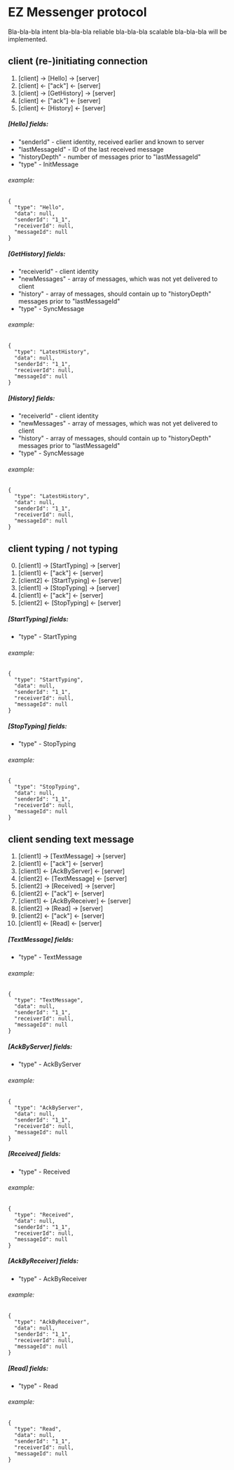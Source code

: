 # EZ Messenger protocol
Bla-bla-bla intent bla-bla-bla reliable bla-bla-bla scalable bla-bla-bla will be implemented.

## client (re-)initiating connection
1. [client] -> [Hello]      -> [server]
2. [client] <- ["ack"]      <- [server]
3. [client] -> [GetHistory] -> [server]
4. [client] <- ["ack"]      <- [server]
5. [client] <- [History]    <- [server]

##### [Hello] fields:
- "senderId" - client identity, received earlier and known to server
- "lastMessageId" - ID of the last received message
- "historyDepth" - number of messages prior to "lastMessageId"
- "type" - InitMessage
###### example:
```
{
  "type": "Hello",
  "data": null,
  "senderId": "1_1",
  "receiverId": null,
  "messageId": null
}
```

##### [GetHistory] fields:
- "receiverId" - client identity
- "newMessages" - array of messages, which was not yet delivered to client
- "history" - array of messages, should contain up to "historyDepth" messages prior to "lastMessageId"
- "type" - SyncMessage
###### example:
```
{
  "type": "LatestHistory",
  "data": null,
  "senderId": "1_1",
  "receiverId": null,
  "messageId": null
}
```

##### [History] fields:
- "receiverId" - client identity
- "newMessages" - array of messages, which was not yet delivered to client
- "history" - array of messages, should contain up to "historyDepth" messages prior to "lastMessageId"
- "type" - SyncMessage
###### example:
```
{
  "type": "LatestHistory",
  "data": null,
  "senderId": "1_1",
  "receiverId": null,
  "messageId": null
}
```

## client typing / not typing
0. [client1] -> [StartTyping] -> [server]
1. [client1] <- ["ack"]       <- [server]
2. [client2] <- [StartTyping] <- [server]
3. [client1] -> [StopTyping]  -> [server]
4. [client1] <- ["ack"]       <- [server]
5. [client2] <- [StopTyping]  <- [server]

##### [StartTyping] fields:
- "type" - StartTyping
###### example:
```
{
  "type": "StartTyping",
  "data": null,
  "senderId": "1_1",
  "receiverId": null,
  "messageId": null
}
```

##### [StopTyping] fields:
- "type" - StopTyping
###### example:
```
{
  "type": "StopTyping",
  "data": null,
  "senderId": "1_1",
  "receiverId": null,
  "messageId": null
}
```

## client sending text message
1.  [client1] ->  [TextMessage]   -> [server]
2.  [client1] <-  ["ack"]         <- [server]
3.  [client1] <-  [AckByServer]   <- [server]
4.  [client2] <-  [TextMessage]   <- [server]
5.  [client2] ->  [Received]      -> [server]
6.  [client2] <-  ["ack"]         <- [server]
7.  [client1] <-  [AckByReceiver] <- [server]
8.  [client2] ->  [Read]          -> [server]
9.  [client2] <-  ["ack"]         <- [server]
10. [client1] <-  [Read]          <- [server]

##### [TextMessage] fields:
- "type" - TextMessage
###### example:
```
{
  "type": "TextMessage",
  "data": null,
  "senderId": "1_1",
  "receiverId": null,
  "messageId": null
}
```

##### [AckByServer] fields:
- "type" - AckByServer
###### example:
```
{
  "type": "AckByServer",
  "data": null,
  "senderId": "1_1",
  "receiverId": null,
  "messageId": null
}
```

##### [Received] fields:
- "type" - Received
###### example:
```
{
  "type": "Received",
  "data": null,
  "senderId": "1_1",
  "receiverId": null,
  "messageId": null
}
```

##### [AckByReceiver] fields:
- "type" - AckByReceiver
###### example:
```
{
  "type": "AckByReceiver",
  "data": null,
  "senderId": "1_1",
  "receiverId": null,
  "messageId": null
}
```

##### [Read] fields:
- "type" - Read
###### example:
```
{
  "type": "Read",
  "data": null,
  "senderId": "1_1",
  "receiverId": null,
  "messageId": null
}
```
